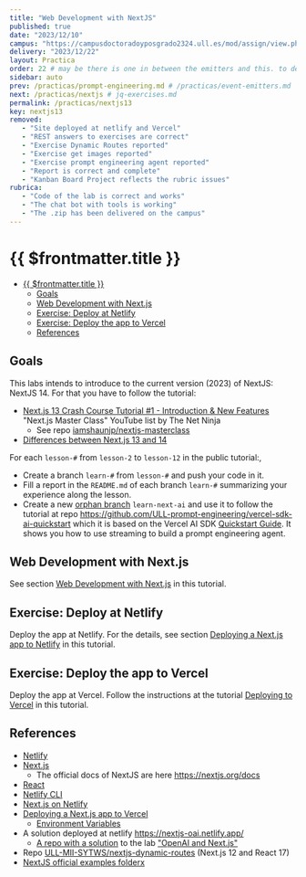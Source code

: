 ```yaml
---
title: "Web Development with NextJS"
published: true
date: "2023/12/10"
campus: "https://campusdoctoradoyposgrado2324.ull.es/mod/assign/view.php?id=4075&forceview=1"
delivery: "2023/12/22"
layout: Practica
order: 22 # may be there is one in between the emitters and this. to decide
sidebar: auto
prev: /practicas/prompt-engineering.md # /practicas/event-emitters.md
next: /practicas/nextjs # jq-exercises.md
permalink: /practicas/nextjs13
key: nextjs13
removed:
   - "Site deployed at netlify and Vercel"
   - "REST answers to exercises are correct"
   - "Exercise Dynamic Routes reported"
   - "Exercise get images reported"
   - "Exercise prompt engineering agent reported"
   - "Report is correct and complete"
   - "Kanban Board Project reflects the rubric issues"
rubrica:
   - "Code of the lab is correct and works"
   - "The chat bot with tools is working"
   - "The .zip has been delivered on the campus"
---
```


# {{ $frontmatter.title }}

- [{{ $frontmatter.title }}](#-frontmattertitle-)
  - [Goals](#goals)
  - [Web Development with Next.js](#web-development-with-nextjs)
  - [Exercise: Deploy at Netlify](#exercise-deploy-at-netlify)
  - [Exercise: Deploy the app to Vercel](#exercise-deploy-the-app-to-vercel)
  - [References](#references)

## Goals

This labs intends to introduce to the current version (2023) of NextJS: NextJS 14. For that you have to follow the tutorial:

* [Next.js 13 Crash Course Tutorial #1 - Introduction & New Features](https://youtu.be/PbFH_VE1Iks?si=1EnwQwDvej_cFKcv) "Next.js Master Class" YouTube list by The Net Ninja
  * See repo [iamshaunjp/nextjs-masterclass](https://github.com/iamshaunjp/nextjs-masterclass/)
* [Differences between Next.js 13 and 14](/nextjs/differences-13-14)

For each `lesson-#` from `lesson-2` to `lesson-12` in the public tutorial:, 

- Create a branch `learn-#` from `lesson-#` and push your code in it.
- Fill a report in the `README.md` of each branch `learn-#` summarizing your experience along the lesson.
- Create a new [orphan branch](/assets/practicas/nextjs13/orphan.md) `learn-next-ai` and use it to follow the tutorial at repo <https://github.com/ULL-prompt-engineering/vercel-sdk-ai-quickstart> which it is based on the Vercel AI SDK [Quickstart Guide](https://sdk.vercel.ai/docs/getting-started). It shows you how to use streaming to build a prompt engineering agent.

## Web Development with Next.js

See section [Web Development with Next.js](/web-development-with-nextjs) in this tutorial.

## Exercise: Deploy at Netlify

Deploy the app at Netlify. 
For the details, see section [Deploying a Next.js app to Netlify](/nextjs/netlify-deployment) in this tutorial.


## Exercise: Deploy the app to Vercel

Deploy the app at Vercel. 
Follow the instructions at the tutorial [Deploying to Vercel](/nextjs/vercel-deployment) in this tutorial.


## References

* [Netlify](https://www.netlify.com/)
* [Next.js](https://nextjs.org/)
  * The official docs of NextJS  are here <https://nextjs.org/docs>
* [React](https://reactjs.org/)
* [Netlify CLI](https://docs.netlify.com/cli/get-started/?_ga=2.210632407.351830897.1670331128-1485033729.1667990322#link-with-an-environment-variable) 
* [Next.js on Netlify](https://docs.netlify.com/integrations/frameworks/next-js/overview/#app)
* [Deploying a Next.js app to Vercel](https://vercel.com/guides/deploying-nextjs-with-vercel) 
  * [Environment Variables](https://vercel.com/docs/concepts/projects/environment-variables?utm_source=next-site&utm_medium=docs&utm_campaign=next-website)
* A solution deployed at netlify <https://nextjs-oai.netlify.app/>
  * [A repo with a solution](https://github.com/ULL-MII-SYTWS/nextjs-solution/) to the lab ["OpenAI and Next.js"](/practicas/nextjs/)
* Repo [ULL-MII-SYTWS/nextjs-dynamic-routes](https://github.com/ULL-MII-SYTWS/nextjs-dynamic-routes) (Next.js 12 and React 17)
* [NextJS official examples folderx](https://github.com/vercel/next.js/tree/canary/examples/)  
